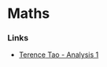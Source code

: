 # Maths

### Links

* [Terence](https://lms.umb.sk/pluginfile.php/111477/mod\_page/content/5/TerenceTao\_Analysis.I.Third.Edition.pdf)[ Tao - Analysis 1](https://lms.umb.sk/pluginfile.php/111477/mod\_page/content/5/TerenceTao\_Analysis.I.Third.Edition.pdf)
